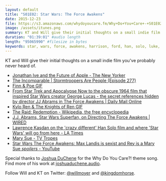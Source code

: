 ```yaml
---
layout: default
title: "S01E02: Star Wars: The Force Awakens"
date: 2015-12-23
file: https://s3.amazonaws.com/whydoyoucare.fm/Why+Do+You+Care+-+S01E02.mp3
image: /assets/itunes.png
summary: KT and Will give their initial thoughts on a small indie film you've probably never heard of.
duration: "01:39:01" #audio length
length: "95065990" #filesize in bytes
keywords: star, wars, force, awakens, harrison, ford, han, solo, luke, leia, rey, kylo, finn, abrams, jj
---
```


KT and Will give their initial thoughts on a small indie film you've probably never heard of.

<ul>
<li><a href="http://www.newyorker.com/magazine/2015/02/23/shape-things-come">Jonathan Ive and the Future of Apple - The New Yorker</a></li>
<li><a href="https://www.theincomparable.com/theincomparable/277/index.php">The Incomparable | Stormtroopers Are People (Episode 277)</a></li>
<li><a href="http://gph.is/1YVhpec">Finn &amp; Poe GIF</a></li>
<li><a href="http://www.dailymail.co.uk/news/article-3362851/From-Star-Trek-Apocalypse-obscure-1964-film-inspired-Star-Wars-creator-George-Lucas-secret-references-hidden-director-JJ-Abrams-Force-Awakens.html">From Star Trek and Apocalypse Now to the obscure 1964 film that inspired Star Wars creator George Lucas - the secret references hidden by director JJ Abrams in The Force Awakens | Daily Mail Online</a></li>
<li><a href="https://fat.gfycat.com/RingedInbornArmyworm.gif">Kylo Ren &amp; The Knights of Ren GIF</a></li>
<li><a href="https://en.wikipedia.org/wiki/The_Raid:_Redemption">The Raid: Redemption - Wikipedia, the free encyclopedia</a></li>
<li><a href="http://www.wired.com/?p=1922154">J.J. Abrams, Star Wars Superfan, on Directing The Force Awakens | WIRED</a></li>
<li><a href="http://www.latimes.com/entertainment/movies/herocomplex/la-et-hc-lawrence-kasdan-star-wars-han-solo-20151221-story.html">Lawrence Kasdan on the &apos;crazy different&apos; Han Solo film and where &apos;Star Wars&apos; will go from here - LA Times</a></li>
<li><a href="http://tvtropes.org/pmwiki/pmwiki.php/Main/MarySue">Mary Sue - TV Tropes</a></li>
<li><a href="https://www.youtube.com/watch?v=cpS6TlqgLIQ">Star Wars The Force Awakens: Max Landis is sexist and Rey is a Mary Sue <em>spoilers</em> - YouTube</a></li>
</ul>

Special thanks to [Joshua DuChene](http://joshuaduchene.audio) for the Why Do You Care?! theme song. Find more of his work at [joshuaduchene.audio](http://joshuaduchene.audio).

Follow Will and KT on Twitter: [@willmoyer](https://twitter.com/willmoyer) and [@kingdomhorse](https://twitter.com/kingdomhorse). 